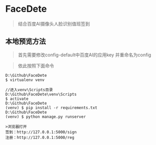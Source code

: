 # FaceDete

>结合百度AI摄像头人脸识别值班签到

## 本地预览方法

>首先需要修改config-default中百度AI的应用key
并重命名为config

>依此按照下面命令

```
D:\Github\FaceDete
$ virtualenv venv

//进入venv\Scripts目录
D:\Github\FaceDete\venv\Scripts
$ activate
D:\Github\FaceDete
(venv) $ pip install -r requirements.txt
D:\Github\FaceDete
(venv) $ python manage.py runserver

>浏览器打开 
签到：http://127.0.0.1:5000/sign
注册：http://127.0.0.1:5000/reg